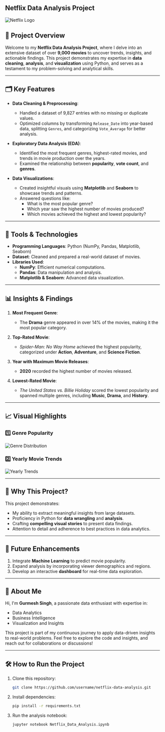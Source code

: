 ## Netflix Data Analysis Project 

![Netflix Logo](https://upload.wikimedia.org/wikipedia/commons/0/08/Netflix_2015_logo.svg)


## 🚀 Project Overview

Welcome to my **Netflix Data Analysis Project**, where I delve into an extensive dataset of over **9,000 movies** to uncover trends, insights, and actionable findings. This project demonstrates my expertise in **data cleaning**, **analysis**, and **visualization** using Python, and serves as a testament to my problem-solving and analytical skills.

---

## 🗂️ Key Features

- **Data Cleaning & Preprocessing**: 
  - Handled a dataset of 9,827 entries with no missing or duplicate values.
  - Optimized columns by transforming `Release_Date` into year-based data, splitting `Genres`, and categorizing `Vote_Average` for better analysis.

- **Exploratory Data Analysis (EDA)**:
  - Identified the most frequent genres, highest-rated movies, and trends in movie production over the years.
  - Examined the relationship between **popularity**, **vote count**, and **genres**.

- **Data Visualizations**:
  - Created insightful visuals using **Matplotlib** and **Seaborn** to showcase trends and patterns.
  - Answered questions like:
    - What is the most popular genre?
    - Which year saw the highest number of movies produced?
    - Which movies achieved the highest and lowest popularity?

---

## 🔧 Tools & Technologies

- **Programming Languages**: Python (NumPy, Pandas, Matplotlib, Seaborn)
- **Dataset**: Cleaned and prepared a real-world dataset of movies.
- **Libraries Used**:
  - **NumPy**: Efficient numerical computations.
  - **Pandas**: Data manipulation and analysis.
  - **Matplotlib & Seaborn**: Advanced data visualization.

---

## 📊 Insights & Findings

1. **Most Frequent Genre**: 
   - The **Drama** genre appeared in over 14% of the movies, making it the most popular category.

2. **Top-Rated Movie**: 
   - *Spider-Man: No Way Home* achieved the highest popularity, categorized under **Action**, **Adventure**, and **Science Fiction**.

3. **Year with Maximum Movie Releases**: 
   - **2020** recorded the highest number of movies released.

4. **Lowest-Rated Movie**: 
   - *The United States vs. Billie Holiday* scored the lowest popularity and spanned multiple genres, including **Music**, **Drama**, and **History**.

---

## 📈 Visual Highlights

### 1️⃣ Genre Popularity
![Genre Distribution](https://via.placeholder.com/600x300.png?text=Genre+Popularity+Graph)

### 2️⃣ Yearly Movie Trends
![Yearly Trends](https://via.placeholder.com/600x300.png?text=Yearly+Trends+Graph)

---

## 🤝 Why This Project?

This project demonstrates:
- My ability to extract meaningful insights from large datasets.
- Proficiency in Python for **data wrangling** and **analysis**.
- Crafting **compelling visual stories** to present data findings.
- Attention to detail and adherence to best practices in data analytics.

---

## 🌟 Future Enhancements

1. Integrate **Machine Learning** to predict movie popularity.
2. Expand analysis by incorporating viewer demographics and regions.
3. Develop an interactive **dashboard** for real-time data exploration.

---

## 💼 About Me

Hi, I'm **Gurmesh Singh**, a passionate data enthusiast with expertise in:
- Data Analytics
- Business Intelligence
- Visualization and Insights

This project is part of my continuous journey to apply data-driven insights to real-world problems. Feel free to explore the code and insights, and reach out for collaborations or discussions!

---

## 🛠️ How to Run the Project

1. Clone this repository:
   ```bash
   git clone https://github.com/username/netflix-data-analysis.git
2. Install dependencies:
   ```bash
   pip install -r requirements.txt
3. Run the analysis notebook:
   ```bash
   jupyter notebook Netflix_Data_Analysis.ipynb

